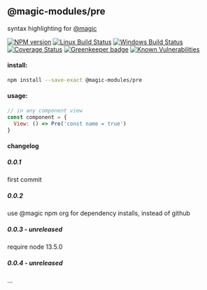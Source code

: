 ## @magic-modules/pre

syntax highlighting for [@magic](https://magic.github.io/core)


[![NPM version][npm-image]][npm-url]
[![Linux Build Status][travis-image]][travis-url]
[![Windows Build Status][appveyor-image]][appveyor-url]
[![Coverage Status][coveralls-image]][coveralls-url]
[![Greenkeeper badge][greenkeeper-image]][greenkeeper-url]
[![Known Vulnerabilities][snyk-image]][snyk-url]

[npm-image]: https://img.shields.io/npm/v/@magic-modules/pre.svg
[npm-url]: https://www.npmjs.com/package/@magic-modules/pre
[travis-image]: https://img.shields.io/travis/com/magic-modules/pre/master
[travis-url]: https://travis-ci.com/magic-modules/pre
[appveyor-image]: https://img.shields.io/appveyor/ci/magicmodules/pre/master.svg
[appveyor-url]: https://ci.appveyor.com/project/magicmodules/pre/branch/master
[coveralls-image]: https://coveralls.io/repos/github/magic-modules/pre/badge.svg
[coveralls-url]: https://coveralls.io/github/magic-modules/pre
[greenkeeper-image]: https://badges.greenkeeper.io/magic-modules/pre.svg
[greenkeeper-url]: https://badges.greenkeeper.io/magic-modules/pre.svg
[snyk-image]: https://snyk.io/test/github/magic-modules/pre/badge.svg
[snyk-url]: https://snyk.io/test/github/magic-modules/pre

#### install:
```bash
npm install --save-exact @magic-modules/pre
```

#### usage:
```javascript
// in any component view
const component = {
  View: () => Pre('const name = true')
}
```

#### changelog
##### 0.0.1
first commit

##### 0.0.2
use @magic npm org for dependency installs, instead of github

##### 0.0.3 - unreleased
require node 13.5.0

##### 0.0.4 - unreleased
...
